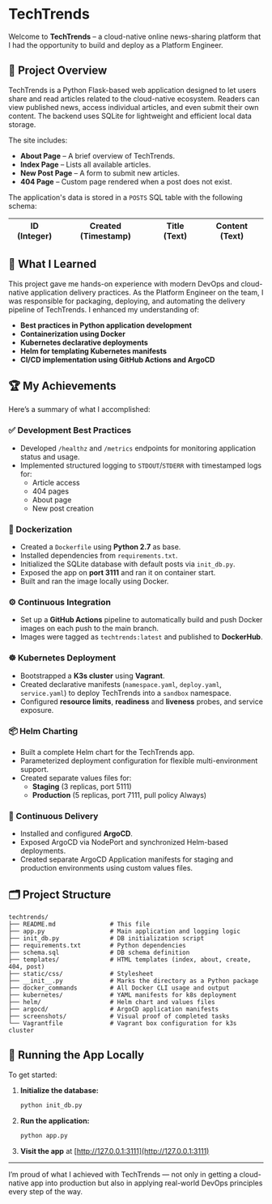 # TechTrends

Welcome to **TechTrends** – a cloud-native online news-sharing platform that I had the opportunity to build and deploy as a Platform Engineer.

## 🚀 Project Overview

TechTrends is a Python Flask-based web application designed to let users share and read articles related to the cloud-native ecosystem. Readers can view published news, access individual articles, and even submit their own content. The backend uses SQLite for lightweight and efficient local data storage.

The site includes:

- **About Page** – A brief overview of TechTrends.
- **Index Page** – Lists all available articles.
- **New Post Page** – A form to submit new articles.
- **404 Page** – Custom page rendered when a post does not exist.

The application's data is stored in a `POSTS` SQL table with the following schema:

| ID (Integer) | Created (Timestamp) | Title (Text) | Content (Text) |
|--------------|----------------------|--------------|----------------|

## 🧠 What I Learned

This project gave me hands-on experience with modern DevOps and cloud-native application delivery practices. As the Platform Engineer on the team, I was responsible for packaging, deploying, and automating the delivery pipeline of TechTrends. I enhanced my understanding of:

- **Best practices in Python application development**
- **Containerization using Docker**
- **Kubernetes declarative deployments**
- **Helm for templating Kubernetes manifests**
- **CI/CD implementation using GitHub Actions and ArgoCD**

## 🏆 My Achievements

Here’s a summary of what I accomplished:

### ✅ Development Best Practices

- Developed `/healthz` and `/metrics` endpoints for monitoring application status and usage.
- Implemented structured logging to `STDOUT`/`STDERR` with timestamped logs for:
  - Article access
  - 404 pages
  - About page
  - New post creation

### 🐳 Dockerization

- Created a `Dockerfile` using **Python 2.7** as base.
- Installed dependencies from `requirements.txt`.
- Initialized the SQLite database with default posts via `init_db.py`.
- Exposed the app on **port 3111** and ran it on container start.
- Built and ran the image locally using Docker.

### ⚙️ Continuous Integration

- Set up a **GitHub Actions** pipeline to automatically build and push Docker images on each push to the main branch.
- Images were tagged as `techtrends:latest` and published to **DockerHub**.

### ☸️ Kubernetes Deployment

- Bootstrapped a **K3s cluster** using **Vagrant**.
- Created declarative manifests (`namespace.yaml`, `deploy.yaml`, `service.yaml`) to deploy TechTrends into a `sandbox` namespace.
- Configured **resource limits**, **readiness** and **liveness** probes, and service exposure.

### 📦 Helm Charting

- Built a complete Helm chart for the TechTrends app.
- Parameterized deployment configuration for flexible multi-environment support.
- Created separate values files for:
  - **Staging** (3 replicas, port 5111)
  - **Production** (5 replicas, port 7111, pull policy Always)

### 🔁 Continuous Delivery

- Installed and configured **ArgoCD**.
- Exposed ArgoCD via NodePort and synchronized Helm-based deployments.
- Created separate ArgoCD Application manifests for staging and production environments using custom values files.

## 🗂️ Project Structure

```
techtrends/
├── README.md               # This file
├── app.py                  # Main application and logging logic
├── init_db.py              # DB initialization script
├── requirements.txt        # Python dependencies
├── schema.sql              # DB schema definition
├── templates/              # HTML templates (index, about, create, 404, post)
├── static/css/             # Stylesheet
├── __init__.py             # Marks the directory as a Python package
├── docker_commands         # All Docker CLI usage and output
├── kubernetes/             # YAML manifests for k8s deployment
├── helm/                   # Helm chart and values files
├── argocd/                 # ArgoCD application manifests
├── screenshots/            # Visual proof of completed tasks
└── Vagrantfile             # Vagrant box configuration for k3s cluster
```

## 🏁 Running the App Locally

To get started:

1. **Initialize the database:**
   ```bash
   python init_db.py
   ```

2. **Run the application:**
   ```bash
   python app.py
   ```

3. **Visit the app** at [http://127.0.0.1:3111](http://127.0.0.1:3111)

---

I’m proud of what I achieved with TechTrends — not only in getting a cloud-native app into production but also in applying real-world DevOps principles every step of the way.
